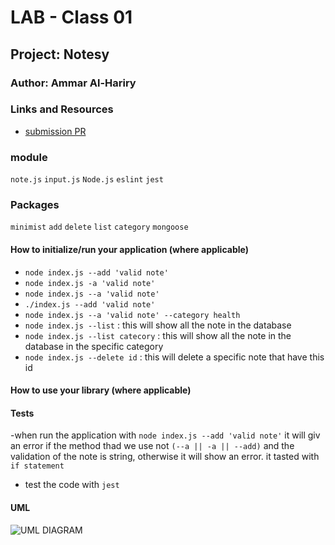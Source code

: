 
# LAB - Class 01

## Project: Notesy

### Author:  Ammar Al-Hariry

### Links and Resources

- [submission PR](https://github.com/401-advanced-javascript-ammar-hariry/Notesy/pull/3)

### module 
``note.js``
``input.js``
``Node.js``
``eslint``
``jest``

### Packages
``minimist``
``add``
``delete``
``list``
``category``
``mongoose``


#### How to initialize/run your application (where applicable)

- ``node index.js --add 'valid note'``
- ``node index.js -a 'valid note'``
- ``node index.js --a 'valid note'``
- ``./index.js --add 'valid note'``
- ``node index.js --a 'valid note' --category health`` 
- ``node index.js --list`` : this will show all the note in the database
- ``node index.js --list catecory`` : this will show all the note in the database in the specific category
- ``node index.js --delete id`` : this will delete a specific note that have this id 



#### How to use your library (where applicable)

#### Tests

-when run the application with ``node index.js --add 'valid note'``  it will giv an error if the method thad we use not ``(--a || -a || --add)`` and the validation of the note is string, otherwise it will show an error. it tasted with ``if statement``
- test the code with ``jest``

#### UML

![UML DIAGRAM](https://i.ibb.co/4tzrws9/whitebord-lab01.png)
